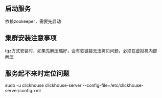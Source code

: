 ## 启动服务

依赖zookeeper，需要先启动

## 集群安装注意事项

tgz方式安装时，如果先解压缩好，会有软链接无法拷贝问题，必须在虚拟机内部解压  

## 服务起不来时定位问题

sudo -u clickhouse clickhouse-server --config-file=/etc/clickhouse-server/config.xml